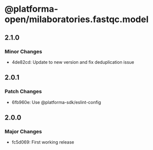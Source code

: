 # @platforma-open/milaboratories.fastqc.model

## 2.1.0

### Minor Changes

- 4de82cd: Update to new version and fix deduplication issue

## 2.0.1

### Patch Changes

- 6fb960e: Use @platforma-sdk/eslint-config

## 2.0.0

### Major Changes

- fc5d069: First working release
